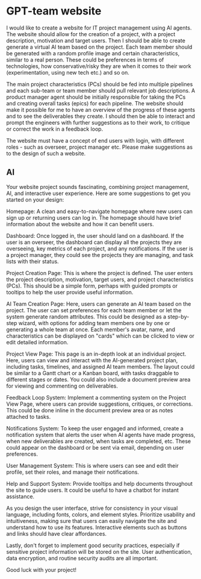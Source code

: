 # GPT-team website

I would like to create a website for IT project management using AI agents. The website should allow for the creation of a project, with a project description, motivation and target users. Then I should be able to create generate a virtual AI team based on the project. Each team member should be generated with a random profile image and certain characteristics, similar to a real person. These could be preferences in terms of technologies, how conservative/risky they are when it comes to their work (experimentation, using new tech etc.) and so on.

The main project characteristics (PCs) should be fed into multiple pipelines and each sub-team or team member should pull relevant job descriptions. A product manager agent should be initially responsible for taking the PCs and creating overall tasks (epics) for each pipeline. The website should make it possible for me to have an overview of the progress of these agents and to see the deliverables they create. I should then be able to interact and prompt the engineers with further suggestions as to their work, to critique or correct the work in a feedback loop.

The website must have a concept of end users with login, with different roles - such as overseer, project manager etc. Please make suggestions as to the design of such a website.

## AI

Your website project sounds fascinating, combining project management, AI, and interactive user experience. Here are some suggestions to get you started on your design:

Homepage: A clean and easy-to-navigate homepage where new users can sign up or returning users can log in. The homepage should have brief information about the website and how it can benefit users.

Dashboard: Once logged in, the user should land on a dashboard. If the user is an overseer, the dashboard can display all the projects they are overseeing, key metrics of each project, and any notifications. If the user is a project manager, they could see the projects they are managing, and task lists with their status.

Project Creation Page: This is where the project is defined. The user enters the project description, motivation, target users, and project characteristics (PCs). This should be a simple form, perhaps with guided prompts or tooltips to help the user provide useful information.

AI Team Creation Page: Here, users can generate an AI team based on the project. The user can set preferences for each team member or let the system generate random attributes. This could be designed as a step-by-step wizard, with options for adding team members one by one or generating a whole team at once. Each member's avatar, name, and characteristics can be displayed on "cards" which can be clicked to view or edit detailed information.

Project View Page: This page is an in-depth look at an individual project. Here, users can view and interact with the AI-generated project plan, including tasks, timelines, and assigned AI team members. The layout could be similar to a Gantt chart or a Kanban board, with tasks draggable to different stages or dates. You could also include a document preview area for viewing and commenting on deliverables.

Feedback Loop System: Implement a commenting system on the Project View Page, where users can provide suggestions, critiques, or corrections. This could be done inline in the document preview area or as notes attached to tasks.

Notifications System: To keep the user engaged and informed, create a notification system that alerts the user when AI agents have made progress, when new deliverables are created, when tasks are completed, etc. These could appear on the dashboard or be sent via email, depending on user preferences.

User Management System: This is where users can see and edit their profile, set their roles, and manage their notifications.

Help and Support System: Provide tooltips and help documents throughout the site to guide users. It could be useful to have a chatbot for instant assistance.

As you design the user interface, strive for consistency in your visual language, including fonts, colors, and element styles. Prioritize usability and intuitiveness, making sure that users can easily navigate the site and understand how to use its features. Interactive elements such as buttons and links should have clear affordances.

Lastly, don't forget to implement good security practices, especially if sensitive project information will be stored on the site. User authentication, data encryption, and routine security audits are all important.

Good luck with your project!
